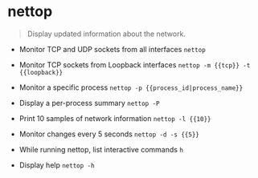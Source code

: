 # nettop
> Display updated information about the network.

- Monitor TCP and UDP sockets from all interfaces
`nettop`

- Monitor TCP sockets from Loopback interfaces
`nettop -m {{tcp}} -t {{loopback}}`

- Monitor a specific process
`nettop -p {{process_id|process_name}}`

- Display a per-process summary
`nettop -P`

- Print 10 samples of network information
`nettop -l {{10}}`

- Monitor changes every 5 seconds
`nettop -d -s {{5}}`

- While running nettop, list interactive commands
`h`

- Display help
`nettop -h`
